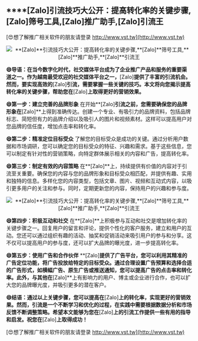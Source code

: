 ## ****[Zalo]**引流技巧大公开：提高转化率的关键步骤,**[Zalo]**筛号工具,**[Zalo]**推广助手,**[Zalo]**引流王**

[😍想了解推广相关软件的朋友请登录 http://www.vst.tw](http://www.vst.tw)

 <center><img src="https://vst.tw/MP4/tuiguang/png/2.png" alt="**[Zalo]**引流技巧大公开：提高转化率的关键步骤,**[Zalo]**筛号工具,**[Zalo]**推广助手,**[Zalo]**引流王"></center>

**😄导语：在当今数字化时代，社交媒体平台成为了企业推广产品和服务的重要渠道之一。作为越南最受欢迎的社交媒体平台之一，**[Zalo]**提供了丰富的引流机会。然而，要实现高效的**[Zalo]**引流，需要掌握一些关键的技巧。本文将向您揭示提高转化率的关键步骤，帮助您在**[Zalo]**上取得更好的营销效果。**

**😄第一步：建立完善的品牌形象**
在开始**[Zalo]**引流之前，您需要确保您的品牌形象在**[Zalo]**上得到准确传达。创建一个专业、有吸引力的品牌资料，包括品牌标志、简短但有力的品牌介绍以及吸引人的图片和视频素材。这样可以提高用户对您品牌的信任度，增加点击率和转化率。

**😄第二步：精准定位目标受众**
了解您的目标受众是成功的关键。通过分析用户数据和市场调研，您可以确定您的目标受众的特征、兴趣和需求。基于这些信息，您可以制定有针对性的营销策略，向特定群体展示相关的内容和广告，提高转化率。

**😄第三步：制定有效的内容策略**
在**[Zalo]**上，持续提供有价值的内容对于引流至关重要。确保您的内容与您的品牌形象和目标受众相匹配，并提供有趣、实用和独特的信息。多样化您的内容类型，包括文章、图片、视频和互动式内容，以吸引更多用户的关注和参与。同时，定期更新您的内容，保持用户的兴趣和参与度。

 <center><img src="https://vst.tw/MP4/tuiguang/png/0.png" alt="**[Zalo]**引流技巧大公开：提高转化率的关键步骤,**[Zalo]**筛号工具,**[Zalo]**推广助手,**[Zalo]**引流王"></center>

**😄第四步：积极互动和社交**
在**[Zalo]**上积极参与互动和社交是增加转化率的关键步骤之一。回复用户的留言和评论，提供个性化的客户服务，建立和用户的互动。您还可以通过组织有趣的活动、抽奖和促销活动来吸引用户的参与和分享。这不仅可以提高用户的参与度，还可以扩大品牌的曝光度，进一步提高转化率。

**😄第五步：使用广告和合作伙伴**
**[Zalo]**提供了广告平台，您可以利用其精准的广告定位功能，将广告投放给特定的目标受众。通过合理设置广告预算和选择合适的广告形式，如横幅广告、原生广告或推送通知，您可以提高广告的点击率和转化率。此外，与其他在**[Zalo]**上有影响力的用户、博主或企业进行合作，也可以扩大您的品牌曝光度，并吸引更多的潜在客户。

**😄结语：通过以上关键步骤，您可以提高在**[Zalo]**上的转化率，实现更好的营销效果。然而，引流是一个不断学习和优化的过程，在实践中需要根据数据分析和市场反馈不断调整策略。希望本文能够为您在**[Zalo]**上的引流工作提供一些有用的指导和启发。祝您在**[Zalo]**上取得成功！**

[😍想了解推广相关软件的朋友请登录 http://www.vst.tw](http://www.vst.tw)



